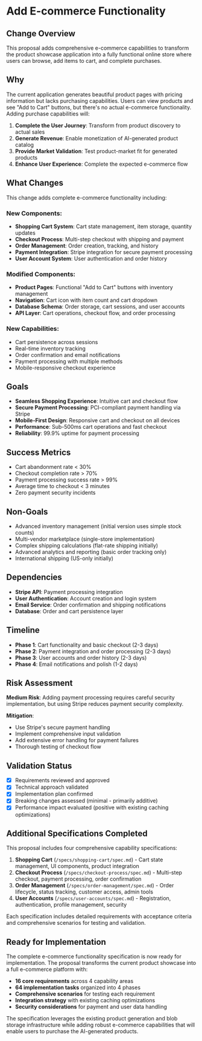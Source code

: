 # Add E-commerce Functionality

## Change Overview

This proposal adds comprehensive e-commerce capabilities to transform the product showcase application into a fully functional online store where users can browse, add items to cart, and complete purchases.

## Why

The current application generates beautiful product pages with pricing information but lacks purchasing capabilities. Users can view products and see "Add to Cart" buttons, but there's no actual e-commerce functionality. Adding purchase capabilities will:

1. **Complete the User Journey**: Transform from product discovery to actual sales
2. **Generate Revenue**: Enable monetization of AI-generated product catalog
3. **Provide Market Validation**: Test product-market fit for generated products
4. **Enhance User Experience**: Complete the expected e-commerce flow

## What Changes

This change adds complete e-commerce functionality including:

### New Components:
- **Shopping Cart System**: Cart state management, item storage, quantity updates
- **Checkout Process**: Multi-step checkout with shipping and payment
- **Order Management**: Order creation, tracking, and history
- **Payment Integration**: Stripe integration for secure payment processing
- **User Account System**: User authentication and order history

### Modified Components:
- **Product Pages**: Functional "Add to Cart" buttons with inventory management
- **Navigation**: Cart icon with item count and cart dropdown
- **Database Schema**: Order storage, cart sessions, and user accounts
- **API Layer**: Cart operations, checkout flow, and order processing

### New Capabilities:
- Cart persistence across sessions
- Real-time inventory tracking
- Order confirmation and email notifications
- Payment processing with multiple methods
- Mobile-responsive checkout experience

## Goals

- **Seamless Shopping Experience**: Intuitive cart and checkout flow
- **Secure Payment Processing**: PCI-compliant payment handling via Stripe
- **Mobile-First Design**: Responsive cart and checkout on all devices
- **Performance**: Sub-500ms cart operations and fast checkout
- **Reliability**: 99.9% uptime for payment processing

## Success Metrics

- Cart abandonment rate < 30%
- Checkout completion rate > 70%
- Payment processing success rate > 99%
- Average time to checkout < 3 minutes
- Zero payment security incidents

## Non-Goals

- Advanced inventory management (initial version uses simple stock counts)
- Multi-vendor marketplace (single-store implementation)
- Complex shipping calculations (flat-rate shipping initially)
- Advanced analytics and reporting (basic order tracking only)
- International shipping (US-only initially)

## Dependencies

- **Stripe API**: Payment processing integration
- **User Authentication**: Account creation and login system
- **Email Service**: Order confirmation and shipping notifications
- **Database**: Order and cart persistence layer

## Timeline

- **Phase 1**: Cart functionality and basic checkout (2-3 days)
- **Phase 2**: Payment integration and order processing (2-3 days)  
- **Phase 3**: User accounts and order history (2-3 days)
- **Phase 4**: Email notifications and polish (1-2 days)

## Risk Assessment

**Medium Risk**: Adding payment processing requires careful security implementation, but using Stripe reduces payment security complexity.

**Mitigation**: 
- Use Stripe's secure payment handling
- Implement comprehensive input validation
- Add extensive error handling for payment failures
- Thorough testing of checkout flow

## Validation Status

- [x] Requirements reviewed and approved
- [x] Technical approach validated  
- [x] Implementation plan confirmed
- [x] Breaking changes assessed (minimal - primarily additive)
- [x] Performance impact evaluated (positive with existing caching optimizations)

## Additional Specifications Completed

This proposal includes four comprehensive capability specifications:

1. **Shopping Cart** (`/specs/shopping-cart/spec.md`) - Cart state management, UI components, product integration
2. **Checkout Process** (`/specs/checkout-process/spec.md`) - Multi-step checkout, payment processing, order confirmation  
3. **Order Management** (`/specs/order-management/spec.md`) - Order lifecycle, status tracking, customer access, admin tools
4. **User Accounts** (`/specs/user-accounts/spec.md`) - Registration, authentication, profile management, security

Each specification includes detailed requirements with acceptance criteria and comprehensive scenarios for testing and validation.

## Ready for Implementation

The complete e-commerce functionality specification is now ready for implementation. The proposal transforms the current product showcase into a full e-commerce platform with:

- **16 core requirements** across 4 capability areas
- **64 implementation tasks** organized into 4 phases
- **Comprehensive scenarios** for testing each requirement
- **Integration strategy** with existing caching optimizations
- **Security considerations** for payment and user data handling

The specification leverages the existing product generation and blob storage infrastructure while adding robust e-commerce capabilities that will enable users to purchase the AI-generated products.